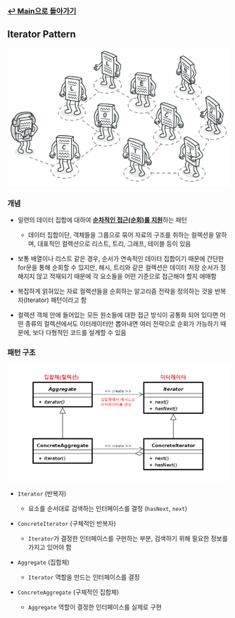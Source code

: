 ### [↩︎ Main으로 돌아가기](../../README.md)

## Iterator Pattern

![iterator](../../image/refactoring-guru/iterator.png)

### 개념

- 일련의 데이터 집합에 대하여 <b><u>순차적인 접근(순회)를 지원</u></b>하는 패턴

  - 데이터 집합이단, 객체들을 그룹으로 묶어 자료의 구조를 취하는 컬렉션을 말하며, 대표적인 컬렉션으로 리스트, 트리, 그래프, 테이블 등이 있음

- 보통 배열이나 리스트 같은 경우, 순서가 연속적인 데이터 집합이기 때문에 간단한 for문을 통해 순회할 수 있지만, 해시, 트리와 같은 컬렉션은 데이터 저장 순서가 정해지지 않고 적재되기 때문에 각 요소들을 어떤 기준으로 접근해야 할지 애매함

- 복잡하게 얽혀있는 자료 컬렉션들을 순회하는 알고리즘 전략을 정의하는 것을 반복자(Iterator) 패턴이라고 함

- 컬렉션 객체 안에 들어있는 모든 원소들에 대한 접근 방식이 공통화 되어 있다면 어떤 종류의 컬렉션에서도 이터레이터만 뽑아내면 여러 전략으로 순회가 가능하기 때문에, 보다 다형적인 코드를 설계할 수 있음

### 패턴 구조

![iterator](../../image/structure/iterator.png)

- `Iterator` (반복자)

  - 요소를 순서대로 검색하는 인터페이스를 결정 (`hasNext`, `next`)

- `ConcreteIterator` (구체적인 반복자)

  - `Iterator`가 결정한 인터페이스를 구현하는 부분, 검색하기 위해 필요한 정보를 가지고 있어야 함

- `Aggregate` (집합체)

  - `Iterator` 역할을 만드는 인터페이스를 결정

- `ConcreteAggregate` (구체적인 집합체)

  - `Aggregate` 역할이 결정한 인터페이스를 실제로 구현
